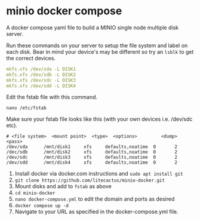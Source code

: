 # minio docker compose 

A docker compose yaml file to build a MINIO single node multiple disk server.

Run these commands on your server to setup the file system and label on each disk. Bear in mind your device's may be different so try an ```lsblk``` to get the correct devices.
``` yaml
mkfs.xfs /dev/sda -L DISK1
mkfs.xfs /dev/sdb -L DISK2
mkfs.xfs /dev/sdc -L DISK3
mkfs.xfs /dev/sdd -L DISK4
```

Edit the fstab file with this command.
```
nano /etc/fstab
```

Make sure your fstab file looks like this (with your own devices i.e. /dev/sdc etc).
```
# <file system>  <mount point>  <type>  <options>         <dump>  <pass>
/dev/sda      /mnt/disk1     xfs     defaults,noatime  0       2
/dec/sdb      /mnt/disk2     xfs     defaults,noatime  0       2
/dev/sdc      /mnt/disk3     xfs     defaults,noatime  0       2
/dev/sdd      /mnt/disk4     xfs     defaults,noatime  0       2
```


1. Install docker via docker.com instructions and ```sudo apt install git```
2. ```git clone https://github.com/litecactus/minio-docker.git```
3. Mount disks and add to ```fstab``` as above
4. ```cd minio-docker```
5. ```nano docker-compose.yml``` to edit the domain and ports as desired
6. ```docker compose up -d```
7. Navigate to your URL as specified in the docker-compose.yml file.
